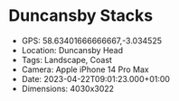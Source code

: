 # Duncansby Stacks

- GPS: 58.63401666666667,-3.034525
- Location: Duncansby Head
- Tags: Landscape, Coast
- Camera: Apple iPhone 14 Pro Max
- Date: 2023-04-22T09:01:23.000+01:00
- Dimensions: 4030x3022
